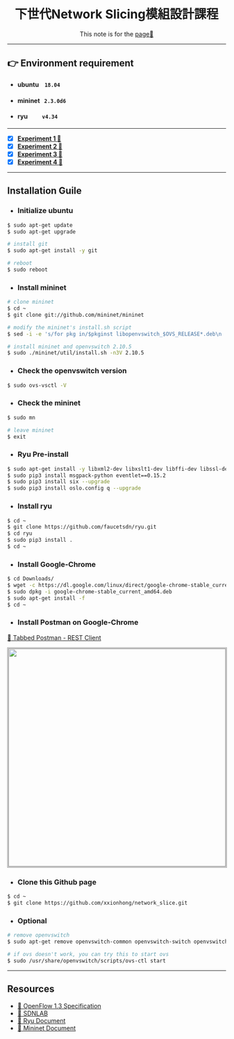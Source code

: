 <center>

# 下世代Network Slicing模組設計課程

This note is for the [page:link:](http://140.117.164.12/mbat_cctu/%E8%AA%B2%E5%A0%82%E6%95%99%E6%9D%90%E6%8A%95%E5%BD%B1%E7%89%87/)
***

</center>

## :point_right: Environment requirement
* #### ubuntu &nbsp;&nbsp; `18.04`
* #### mininet &nbsp; `2.3.0d6`
* #### ryu &nbsp;&nbsp;&nbsp;&nbsp;&nbsp;&nbsp;&nbsp;&nbsp; `v4.34 `

---

- [x] **[Experiment 1 :link:](./experiment_1/README.md)**
- [x] **[Experiment 2 :link:](./experiment_2/README.md)**
- [x] **[Experiment 3 :link:](./experiment_3/README.md)**
- [x] **[Experiment 4 :link:](./experiment_4/README.md)**

---

## Installation Guile
- ### Initialize ubuntu 

```bash
$ sudo apt-get update
$ sudo apt-get upgrade

# install git
$ sudo apt-get install -y git

# reboot
$ sudo reboot
```

- ### Install mininet

```bash
# clone mininet
$ cd ~
$ git clone git://github.com/mininet/mininet

# modify the mininet's install.sh script
$ sed -i -e 's/for pkg in/$pkginst libopenvswitch_$OVS_RELEASE*.deb\n    for pkg in/g' ~/mininet/util/install.sh

# install mininet and openvswitch 2.10.5
$ sudo ./mininet/util/install.sh -n3V 2.10.5
```

- ### Check the openvswitch version

```bash
$ sudo ovs-vsctl -V
```

- ### Check the mininet

```bash
$ sudo mn 

# leave mininet
$ exit
```

- ### Ryu Pre-install

```bash
$ sudo apt-get install -y libxml2-dev libxslt1-dev libffi-dev libssl-dev zlib1g-dev python3-pip python-eventlet python-routes python-webob python-paramiko gcc python-dev 
$ sudo pip3 install msgpack-python eventlet==0.15.2
$ sudo pip3 install six --upgrade
$ sudo pip3 install oslo.config q --upgrade
```

- ### Install ryu

```bash
$ cd ~
$ git clone https://github.com/faucetsdn/ryu.git
$ cd ryu
$ sudo pip3 install .
$ cd ~
```

- ### Install Google-Chrome

```bash
$ cd Downloads/
$ wget -c https://dl.google.com/linux/direct/google-chrome-stable_current_amd64.deb
$ sudo dpkg -i google-chrome-stable_current_amd64.deb
$ sudo apt-get install -f
$ cd ~
```

- ### Install Postman on Google-Chrome

[:link: Tabbed Postman - REST Client ](https://chrome.google.com/webstore/detail/tabbed-postman-rest-clien/coohjcphdfgbiolnekdpbcijmhambjff?hl=zh-TW)

<p align="center">
    <img style="border-style:1px;border-style:double;border-color:#8C8C8C" src="https://github.com/xxionhong/network_slice/blob/main/img/2021-01-13%20postman.png?raw=true" width="500"/>
</p>

- ### Clone this Github page

```bash
$ cd ~
$ git clone https://github.com/xxionhong/network_slice.git
```

- ### Optional

```bash
# remove openvswitch
$ sudo apt-get remove openvswitch-common openvswitch-switch openvswitch-pki openvswitch-testcontroller -y

# if ovs doesn't work, you can try this to start ovs
$ sudo /usr/share/openvswitch/scripts/ovs-ctl start
```

---

## Resources

- [:link: OpenFlow 1.3 Specification](https://opennetworking.org/wp-content/uploads/2014/10/openflow-spec-v1.3.0.pdf)
- [:link: SDNLAB](https://www.sdnlab.com/)
- [:link: Ryu Document](https://ryu.readthedocs.io/en/latest/index.html)
- [:link: Mininet Document](https://github.com/mininet/mininet/wiki/Documentation)

